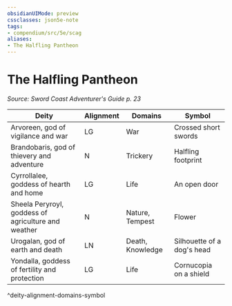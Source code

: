 ```yaml
---
obsidianUIMode: preview
cssclasses: json5e-note
tags:
- compendium/src/5e/scag
aliases:
- The Halfling Pantheon
---
```

# The Halfling Pantheon
*Source: Sword Coast Adventurer's Guide p. 23* 

| Deity | Alignment | Domains | Symbol |
|-------|-----------|---------|--------|
| Arvoreen, god of vigilance and war | LG | War | Crossed short swords |
| Brandobaris, god of thievery and adventure | N | Trickery | Halfling footprint |
| Cyrrollalee, goddess of hearth and home | LG | Life | An open door |
| Sheela Peryroyl, goddess of agriculture and weather | N | Nature, Tempest | Flower |
| Urogalan, god of earth and death | LN | Death, Knowledge | Silhouette of a dog's head |
| Yondalla, goddess of fertility and protection | LG | Life | Cornucopia on a shield |
^deity-alignment-domains-symbol